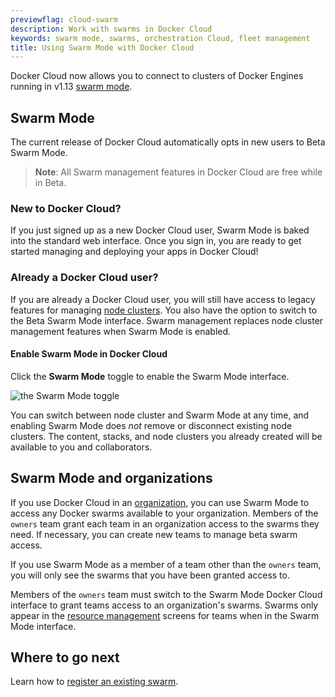 ```yaml
---
previewflag: cloud-swarm
description: Work with swarms in Docker Cloud
keywords: swarm mode, swarms, orchestration Cloud, fleet management
title: Using Swarm Mode with Docker Cloud
---
```

Docker Cloud now allows you to connect to clusters of Docker Engines running in v1.13 [swarm mode](/engine/swarm/).

## Swarm Mode

The current release of Docker Cloud automatically opts in new users to Beta Swarm Mode.

> **Note**: All Swarm management features in Docker Cloud are free while in Beta.

### New to Docker Cloud?

If you just signed up as a new Docker Cloud user, Swarm Mode is baked into the standard web interface. Once you sign in, you are ready to get started managing and deploying your apps in Docker Cloud!

### Already a Docker Cloud user?

If you are already a Docker Cloud user, you will still have access to legacy features for managing [node clusters](/docker-cloud/infrastructure/). You also have the option to switch to the Beta Swarm Mode interface. Swarm management replaces node cluster management features when Swarm Mode is enabled.

#### Enable Swarm Mode in Docker Cloud

Click the **Swarm Mode** toggle to enable the Swarm Mode interface.

![the Swarm Mode toggle](images/swarm-toggle.png)

You can switch between node cluster and Swarm Mode at any time, and enabling Swarm Mode does *not* remove or disconnect existing node clusters. The content, stacks, and node clusters you already created will be available to you and collaborators.

## Swarm Mode and organizations

If you use Docker Cloud in an [organization](/docker-cloud/orgs/), you can use Swarm Mode to access any Docker swarms available to your organization. Members of the `owners` team grant each team in an organization access to the swarms they need. If necessary, you can create new teams to manage beta swarm access.

If you use Swarm Mode as a member of a team other than the `owners` team, you will only see the swarms that you have been granted access to.

Members of the `owners` team must switch to the Swarm Mode Docker Cloud interface to grant teams access to an organization's swarms. Swarms only appear in the [resource management](/docker-cloud/orgs/#/set-team-permissions) screens for teams when in the Swarm Mode interface.

## Where to go next

Learn how to [register an existing swarm](register-swarms.md).
